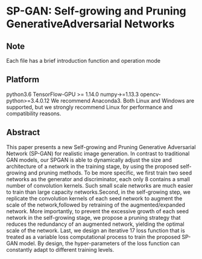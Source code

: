# SP-GAN: Self-growing and Pruning GenerativeAdversarial Networks
## Note
Each file has a brief introduction function and operation mode
## Platform
python3.6  TensorFlow-GPU >= 1.14.0   numpy->=1.13.3  opencv-python>=3.4.0.12  We recommend Anaconda3.
Both Linux and Windows are supported, but we strongly recommend Linux for performance and compatibility reasons.
## Abstract
This paper presents a new Self-growing and Pruning Generative Adversarial Network (SP-GAN) for realistic image generation. In contrast to traditional GAN models, our SPGAN is able to dynamically adjust the size and architecture of a network in the training stage, by using the proposed self-growing and pruning methods. To be more specific, we first train two seed networks as the generator and discriminator, each only
8 contains a small number of convolution kernels. Such small scale networks are much easier to train than large capacity networks.Second, in the self-growing step, we replicate the convolution kernels of each seed network to augment the scale of the network,followed by retraining of the augmented/expanded network. More importantly, to prevent the excessive growth of each seed network in the self-growing stage, we propose a pruning strategy that reduces the redundancy of an augmented network, yielding the optimal scale of the network. Last, we design an iterative
17 loss function that is treated as a variable loss computational process to train the proposed SP-GAN model. By design, the hyper-parameters of the loss function can constantly adapt to different training levels.

